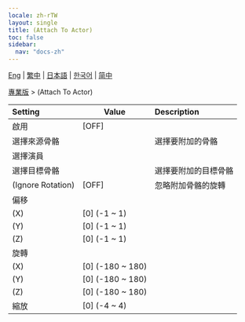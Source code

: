 ```yaml
---
locale: zh-rTW
layout: single
title: (Attach To Actor)
toc: false
sidebar:
  nav: "docs-zh"
---
```

[Eng](/dancexr/menu/2025.4/actor/attach_to_actor) | [繁中](/tw/dancexr/menu/2025.4/actor/attach_to_actor) | [日本語](/jp/dancexr/menu/2025.4/actor/attach_to_actor) | [한국어](/kr/dancexr/menu/2025.4/actor/attach_to_actor) | [简中](/zh/dancexr/menu/2025.4/actor/attach_to_actor)

[專業版](../menu#專業版) > (Attach To Actor)



| Setting | Value | Description |
| :--- | --- | :--- |
|<nobr>啟用</nobr>| [OFF] | 
|<nobr>選擇來源骨骼</nobr>|| 選擇要附加的骨骼
|<nobr>選擇演員</nobr>|  |  |
|<nobr>選擇目標骨骼</nobr>|| 選擇要附加的目標骨骼
|<nobr>(Ignore Rotation)</nobr>| [OFF] | 忽略附加骨骼的旋轉
|<nobr>偏移</nobr>|| 
|<nobr>(X)</nobr>| [0] (-1 ~ 1) | 
|<nobr>(Y)</nobr>| [0] (-1 ~ 1) | 
|<nobr>(Z)</nobr>| [0] (-1 ~ 1) | 
|<nobr>旋轉</nobr>|| 
|<nobr>(X)</nobr>| [0] (-180 ~ 180) | 
|<nobr>(Y)</nobr>| [0] (-180 ~ 180) | 
|<nobr>(Z)</nobr>| [0] (-180 ~ 180) | 
|<nobr>縮放</nobr>| [0] (-4 ~ 4) | 

